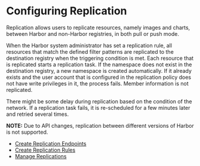 # Configuring Replication

Replication allows users to replicate resources, namely images and charts, between Harbor and non-Harbor registries, in both pull or push mode. 

When the Harbor system administrator has set a replication rule, all resources that match the defined filter patterns are replicated to the destination registry when the triggering condition is met. Each resource that is replicated starts a replication task. If the namespace does not exist in the destination registry, a new namespace is created automatically. If it already exists and the user account that is configured in the replication policy does not have write privileges in it, the process fails. Member information is not replicated.  

There might be some delay during replication based on the condition of the network. If a replication task fails, it is re-scheduled for a few minutes later and retried several times.  

**NOTE:** Due to API changes, replication between different versions of Harbor is not supported.

- [Create Replication Endpoints](create_replication_endpoints.md)
- [Create Replication Rules](create_replication_rules.md)
- [Manage Replications](manage_replications.md)
